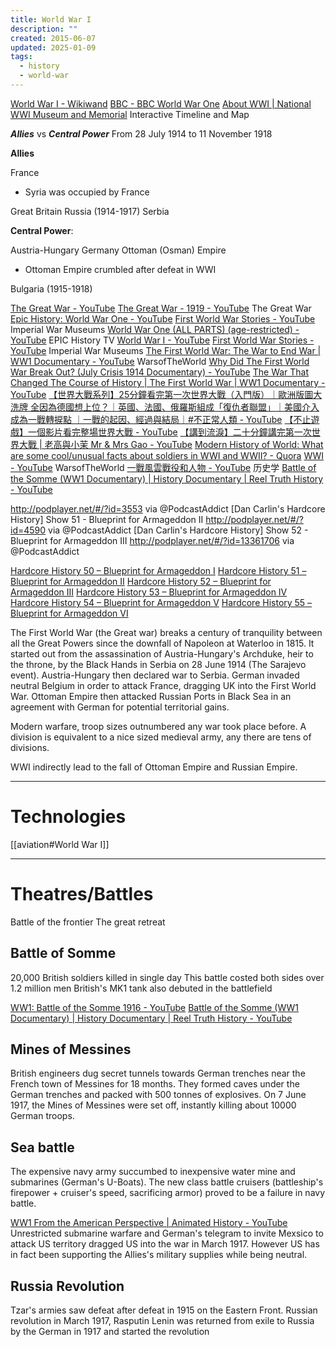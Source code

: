 ```yaml
---
title: World War I
description: ""
created: 2015-06-07
updated: 2025-01-09
tags:
  - history
  - world-war
---
```


[World War I - Wikiwand](http://www.wikiwand.com/en/World_War_I)
[BBC - BBC World War One](https://www.bbc.co.uk/programmes/p01nb93y)
[About WWI | National WWI Museum and Memorial](https://www.theworldwar.org/about-wwi) Interactive Timeline and Map

**_Allies_** vs **_Central Power_**
From 28 July 1914 to 11 November 1918

**Allies**

France

- Syria was occupied by France

Great Britain
Russia (1914-1917)
Serbia

**Central Power**:

Austria-Hungary
Germany
Ottoman (Osman) Empire

- Ottoman Empire crumbled after defeat in WWI

Bulgaria (1915-1918)

[The Great War - YouTube](https://www.youtube.com/@TheGreatWar)
[The Great War - 1919 - YouTube](https://www.youtube.com/playlist?list=PLB2vhKMBjSxP6Q3Y_dwL_2az12RZQR8PB) The Great War
[Epic History: World War One - YouTube](https://www.youtube.com/playlist?list=PLUOc2qodFHp-3iOGL5MHjWLfTvIM4iNdZ)
[First World War Stories - YouTube](https://www.youtube.com/playlist?list=PLolzHiCNNbO98fnufk1ohzLRUOcRQ0Gtg) Imperial War Museums
[World War One (ALL PARTS) (age-restricted) - YouTube](https://www.youtube.com/watch?v=GG0LY8OLBG8) EPIC History TV
[World War I - YouTube](https://www.youtube.com/playlist?list=PLQv7ILzUxt5YvKQdIqUA_IrPedvmrajWL)
[First World War Stories - YouTube](https://www.youtube.com/playlist?list=PLolzHiCNNbO98fnufk1ohzLRUOcRQ0Gtg) Imperial War Museums
[The First World War: The War to End War | WW1 Documentary - YouTube](https://www.youtube.com/watch?v=3ypFeoDIsns) WarsofTheWorld
[Why Did The First World War Break Out? (July Crisis 1914 Documentary) - YouTube](https://www.youtube.com/watch?v=9KESpCFmYMk)
[The War That Changed The Course of History | The First World War | WW1 Documentary - YouTube](https://www.youtube.com/watch?v=QJfTfyt3Cfk)
[【世界大戰系列】25分鐘看完第一次世界大戰（入門版）｜歐洲版圖大洗牌 全因為德國想上位？｜英國、法國、俄羅斯組成「復仇者聯盟」｜美國介入 成為一戰轉捩點 ｜一戰的起因、經過與結局｜#不正常人類 - YouTube](https://www.youtube.com/watch?v=MQFqaOvDjSI)
[【不止遊戲】一個影片看完整場世界大戰 - YouTube](https://www.youtube.com/watch?v=UKJqsIu_5QE)
[【講到流淚】二十分鐘講完第一次世界大戰 | 老高與小茉 Mr & Mrs Gao - YouTube](https://www.youtube.com/watch?v=G5y85I52HRg)
[Modern History of World: What are some cool/unusual facts about soldiers in WWI and WWII? - Quora](https://www.quora.com/Modern-History-of-World-What-are-some-cool-unusual-facts-about-soldiers-in-WWI-and-WWII)
[WWI - YouTube](https://www.youtube.com/playlist?list=PLpFIBvOQ0N1W69mVDZ5xkcyR6G7-ywSwP) WarsofTheWorld
[一戰風雲戰役和人物 - YouTube](https://www.youtube.com/playlist?list=PLB1UN3q8P5XfkSGGqmHtncy1neAEUUohf) 历史学
[Battle of the Somme (WW1 Documentary) | History Documentary | Reel Truth History - YouTube](https://www.youtube.com/watch?v=9BlbdNq1UCE)

<http://podplayer.net/#/?id=3553> via @PodcastAddict
[Dan Carlin's Hardcore History] Show 51 - Blueprint for Armageddon II
<http://podplayer.net/#/?id=4590> via @PodcastAddict
[Dan Carlin's Hardcore History] Show 52 - Blueprint for Armageddon III
<http://podplayer.net/#/?id=13361706> via @PodcastAddict

[Hardcore History 50 – Blueprint for Armageddon I](http://www.dancarlin.com/product/hardcore-history-50-blueprint-for-armageddon-i/)
[Hardcore History 51 – Blueprint for Armageddon II](http://www.dancarlin.com/product/hardcore-history-51-blueprint-for-armageddon-ii/)
[Hardcore History 52 – Blueprint for Armageddon III](http://www.dancarlin.com/product/hardcore-history-52-blueprint-for-armageddon-iii/)
[Hardcore History 53 – Blueprint for Armageddon IV](http://www.dancarlin.com/hardcore-history-53-blueprint-for-armageddon-iv/)
[Hardcore History 54 – Blueprint for Armageddon V](http://www.dancarlin.com/home-hh-54/)
[Hardcore History 55 – Blueprint for Armageddon VI](http://www.dancarlin.com/hh-55/)

The First World War (the Great war) breaks a century of tranquility between all the Great Powers since the downfall of Napoleon at Waterloo in 1815.
It started out from the assassination of Austria-Hungary's Archduke, heir to the throne, by the Black Hands in Serbia on 28 June 1914 (The Sarajevo event). Austria-Hungary then declared war to Serbia.
German invaded neutral Belgium in order to attack France, dragging UK into the First World War.
Ottoman Empire then attacked Russian Ports in Black Sea in an agreement with German for potential territorial gains.

Modern warfare, troop sizes outnumbered any war took place before.
A division is equivalent to a nice sized medieval army, any there are tens of divisions.

WWI indirectly lead to the fall of Ottoman Empire and Russian Empire.

---

# Technologies

[[aviation#World War I]]

---

# Theatres/Battles

Battle of the frontier
The great retreat

## Battle of Somme

20,000 British soldiers killed in single day
This battle costed both sides over 1.2 million men
British's MK1 tank also debuted in the battlefield

[WW1: Battle of the Somme 1916 - YouTube](https://www.youtube.com/watch?v=XqvALkpsfRo)
[Battle of the Somme (WW1 Documentary) | History Documentary | Reel Truth History - YouTube](https://www.youtube.com/watch?v=9BlbdNq1UCE)

## Mines of Messines

British engineers dug secret tunnels towards German trenches near the French town of Messines for 18 months. They formed caves under the German trenches and packed with 500 tonnes of explosives. On 7 June 1917, the Mines of Messines were set off, instantly killing about 10000 German troops.

## Sea battle

The expensive navy army succumbed to inexpensive water mine and submarines (German's U-Boats).
The new class battle cruisers (battleship's firepower + cruiser's speed, sacrificing armor) proved to be a failure in navy battle.

[WW1 From the American Perspective | Animated History - YouTube](https://www.youtube.com/watch?v=IDS6yEasqKE)
Unrestricted submarine warfare and German's telegram to invite Mexsico to attack US territory dragged US into the war in March 1917.
However US has in fact been supporting the Allies's military supplies while being neutral.

## Russia Revolution

Tzar's armies saw defeat after defeat in 1915 on the Eastern Front.
Russian revolution in March 1917, Rasputin
Lenin was returned from exile to Russia by the German in 1917 and started the revolution
